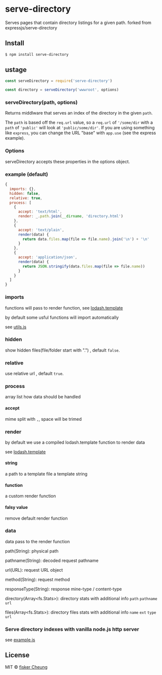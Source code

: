 # serve-directory

  Serves pages that contain directory listings for a given path. forked from expressjs/serve-directory


## Install

```sh
$ npm install serve-directory
```

## ustage

```js
const serveDirectory = require('serve-directory')

const directory = serveDirectory('wwwroot', options)
```

### serveDirectory(path, options)

Returns middlware that serves an index of the directory in the given `path`.

The `path` is based off the `req.url` value, so a `req.url` of `'/some/dir`
with a `path` of `'public'` will look at `'public/some/dir'`. If you are using
something like `express`, you can change the URL "base" with `app.use` (see
the express example).

### Options

serveDirectory accepts these properties in the options object.

### example (default)
```js
{
  imports: {},
  hidden: false,
  relative: true,
  process: [
    {
      accept: 'text/html',
      render: _.path.join(__dirname, 'directory.html')
    },
    {
      accept: 'text/plain',
      render(data) {
        return data.files.map(file => file.name).join('\n') + '\n'
      }
    },
    {
      accept: 'application/json',
      render(data) {
        return JSON.stringify(data.files.map(file => file.name))
      }
    }
  ]
}
```
### imports
functions will pass to render function, see [lodash.template](https://lodash.com/docs/4.17.4#template)

by default some usful functions will import automatically

see [utils.js](https://github.com/fisker/serve-directory/tree/master/src/utils.js)

### hidden
show hidden files(file/folder start with ".") , default `false`.

### relative
use relative url , default `true`.

### process
array list how data should be handled

#### accept
mime split with `,`, space will be trimed

### render
by default we use a compiled lodash.template function to render data

see [lodash.template](https://lodash.com/docs/4.17.4#template)

#### string

  a path to a template file
  a template string


#### function
  a custom render function

#### falsy value
  remove default render function

### data
data pass to the render function

path(String):
  physical path

pathname(String):
  decoded request pathname

url(URL):
  request URL object

method(String):
  request method

responseType(String):
  response mine-type / content-type

directory(Array<fs.Stats>):
  directory stats with additional info `path` `pathname` `url`

files(Array<fs.Stats>):
  directory files stats with additional info `name` `ext` `type` `url`


### Serve directory indexes with vanilla node.js http server
 see [example.js](https://github.com/fisker/serve-directory/tree/master/example.js)

## License

MIT © [fisker Cheung](https://github.com/fisker)